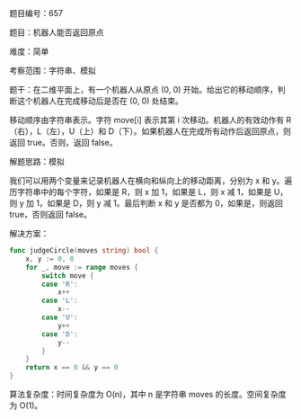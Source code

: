 题目编号：657

题目：机器人能否返回原点

难度：简单

考察范围：字符串、模拟

题干：在二维平面上，有一个机器人从原点 (0, 0) 开始。给出它的移动顺序，判断这个机器人在完成移动后是否在 (0, 0) 处结束。

移动顺序由字符串表示。字符 move[i] 表示其第 i 次移动。机器人的有效动作有 R（右），L（左），U（上）和 D（下）。如果机器人在完成所有动作后返回原点，则返回 true。否则，返回 false。

解题思路：模拟

我们可以用两个变量来记录机器人在横向和纵向上的移动距离，分别为 x 和 y。遍历字符串中的每个字符，如果是 R，则 x 加 1，如果是 L，则 x 减 1，如果是 U，则 y 加 1，如果是 D，则 y 减 1。最后判断 x 和 y 是否都为 0，如果是，则返回 true，否则返回 false。

解决方案：

```go
func judgeCircle(moves string) bool {
    x, y := 0, 0
    for _, move := range moves {
        switch move {
        case 'R':
            x++
        case 'L':
            x--
        case 'U':
            y++
        case 'D':
            y--
        }
    }
    return x == 0 && y == 0
}
```

算法复杂度：时间复杂度为 O(n)，其中 n 是字符串 moves 的长度。空间复杂度为 O(1)。